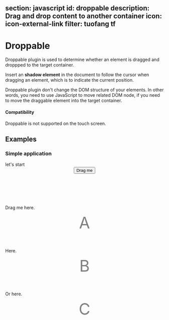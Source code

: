 ﻿section: javascript
id: droppable
description: Drag and drop content to another container
icon: icon-external-link
filter: tuofang tf
---

# Droppable

Droppable plugin is used to determine whether an element is dragged and droppped to the target container.

Insert an **shadow element** in the document to follow the cursor when dragging an element, which is to indicate the current position.

Droppable plugin don't change the DOM structure of your elements. In other words, you need to use JavaScript to move related DOM node, if you need to move the draggable element into the target container.

<div class="alert alert-danger">
  <h4>Compatibility</h4>
  <p>Droppable is not supported on the touch screen.</p>
</div>

## Examples

### Simple application

<example>
  <div class="row" id="droppableContainer">
    <div class="col-sm-3">
      <div class="panel">
        <div class="panel-heading">let&#39;s start</div>
        <div class="panel-body" style="height: 120px; text-align: center; line-height: 80px">
          <button type="button" class="btn btn-danger btn-lg" id="droppableBtn"><i class="icon icon-move"></i> Drag me</button>
        </div>
      </div>
    </div>
    <div class="col-sm-3">
      <div class="panel droppable-target" data-id="1">
        <div class="panel-heading">Drag me here.</div>
        <div class="panel-body" style="height: 120px">
          <div class="area-name">A</div>
        </div>
      </div>
    </div>
    <div class="col-sm-3">
      <div class="panel droppable-target" data-id="2">
        <div class="panel-heading">Here.</div>
        <div class="panel-body" style="height: 120px">
          <div class="area-name">B</div>
        </div>
      </div>
    </div>
    <div class="col-sm-3">
      <div class="panel droppable-target" data-id="3">
        <div class="panel-heading">Or here.</div>
        <div class="panel-body" style="height: 120px">
          <div class="area-name">C</div>
        </div>
      </div>
    </div>
  </div>
</example>

<style>
.btn.drag-shadow {
  z-index: 9999; /* Set the z-index of the shadow element, and ensure to display it at the top layer of the page. */
}
#droppableBtn {
  cursor: move; /* Change the cursor type for the button being dragged. */
}
#droppableContainer .area-name {
  font-size: 50px;
  line-height: 80px;
  text-align: center;
  color: #808080;
}
</style>

<template class="pre-scrollable"/>

```html
<div class="row" id="droppableContainer">
  <div class="col-sm-3">
    <div class="panel">
      <div class="panel-heading">let&#39;s start</div>
      <div class="panel-body" style="height: 120px; text-align: center; line-height: 80px">
        <button type="button" class="btn btn-danger btn-lg" id="droppableBtn"><i class="icon icon-move"></i> Drag me</button>
      </div>
    </div>
  </div>
  <div class="col-sm-3">
    <div class="panel droppable-target">
      <div class="panel-heading">Drag me here.</div>
      <div class="panel-body" style="height: 120px">
        <div class="area-name">A</div>
      </div>
    </div>
  </div>
  <div class="col-sm-3">
    <div class="panel droppable-target">
      <div class="panel-heading">Here.</div>
      <div class="panel-body" style="height: 120px">
        <div class="area-name">B</div>
      </div>
    </div>
  </div>
  <div class="col-sm-3">
    <div class="panel droppable-target">
      <div class="panel-heading">Or here.</div>
      <div class="panel-body" style="height: 120px">
        <div class="area-name">C</div>
      </div>
    </div>
  </div>
</div>
```

```css
/* Set the z-index of the shadow element, and ensure to display it at the top layer of the page.*/
.btn.drag-shadow { z-index: 9999; }

/* Change the cursor type for the button being dragged. */
#droppableBtn { cursor: move; }
```

```js
$('#droppableBtn').droppable({
    target: '.droppable-target',
    start: function() {
        $('#droppableContainer .droppable-target').removeClass('panel-warning').removeClass('panel-success').find('.panel-heading').text('Drag here?？');
    },
    drop: function(event) {
        var msg = 'Awesome！';
        $('#droppableContainer .droppable-target').removeClass('panel-success').removeClass('panel-warning');
        if(event.target) {
            event.target.addClass('panel-success').find('.panel-heading').text('Successfully dragged to the destination。');
            msg += 'Successfully dragged to the area ' + event.target.find('.area-name').text();
        }
        $.zui.messager.show(msg);
    },
    drag: function(event) {
        $('#droppableContainer .droppable-target').removeClass('panel-success').removeClass('panel-warning');
        if(event.target) event.target.addClass('panel-warning');
    }
});
```

### Drag and drop multiple elements inside a container

<example>
  <div class="row" id="multiDroppableContainer">
    <div class="col-sm-3">
      <div class="panel">
        <div class="panel-heading">let&#39;s start</div>
        <div class="panel-body" style="height: 150px; text-align: center; line-height: 40px">
          <button type="button" class="btn btn-primary btn-droppable"><i class="icon icon-move"></i> Button #<span class="btn-droppable-id">1</span></button><br>
          <button type="button" class="btn btn-success btn-droppable"><i class="icon icon-move"></i> Button #<span class="btn-droppable-id">2</span></button><br>
          <button type="button" class="btn btn-danger btn-droppable"><i class="icon icon-move"></i> Button #<span class="btn-droppable-id">3</span></button>
        </div>
      </div>
    </div>
    <div class="col-sm-3">
      <div class="panel droppable-target" data-id="1">
        <div class="panel-heading">Drag me here.</div>
        <div class="panel-body" style="height: 150px">
          <div class="area-name">A</div>
        </div>
      </div>
    </div>
    <div class="col-sm-3">
      <div class="panel droppable-target" data-id="2">
        <div class="panel-heading">Here.</div>
        <div class="panel-body" style="height: 150px">
          <div class="area-name">B</div>
        </div>
      </div>
    </div>
    <div class="col-sm-3">
      <div class="panel droppable-target" data-id="3">
        <div class="panel-heading">Or here.</div>
        <div class="panel-body" style="height: 150px">
          <div class="area-name">C</div>
        </div>
      </div>
    </div>
  </div>
</example>

<style>
#multiDroppableContainer .btn-droppable {
  cursor: move; /* Change the cursor type for the button being dragged. */
}
#multiDroppableContainer .area-name {
  font-size: 50px;
  line-height: 80px;
  text-align: center;
  color: #808080;
}
</style>

```html
<div class="row" id="multiDroppableContainer">
  <div class="col-sm-3">
    <div class="panel">
      <div class="panel-heading">let&#39;s start</div>
      <div class="panel-body" style="height: 150px; text-align: center; line-height: 40px">
        <button type="button" class="btn btn-primary btn-droppable"><i class="icon icon-move"></i> Button #<span class="btn-droppable-id">1</span></button><br>
        <button type="button" class="btn btn-success btn-droppable"><i class="icon icon-move"></i> Button #<span class="btn-droppable-id">2</span></button><br>
        <button type="button" class="btn btn-danger btn-droppable"><i class="icon icon-move"></i> Button #<span class="btn-droppable-id">3</span></button>
      </div>
    </div>
  </div>
  <div class="col-sm-3">
    <div class="panel droppable-target" data-id="1">
      <div class="panel-heading">Drag me here.</div>
      <div class="panel-body" style="height: 150px">
        <div class="area-name">A</div>
      </div>
    </div>
  </div>
  <div class="col-sm-3">
    <div class="panel droppable-target" data-id="2">
      <div class="panel-heading">Here.</div>
      <div class="panel-body" style="height: 150px">
        <div class="area-name">B</div>
      </div>
    </div>
  </div>
  <div class="col-sm-3">
    <div class="panel droppable-target" data-id="3">
      <div class="panel-heading">Or here.</div>
      <div class="panel-body" style="height: 150px">
        <div class="area-name">C</div>
      </div>
    </div>
  </div>
</div>
```

```css
#multiDroppableContainer .btn-droppable {
  cursor: move; /* Change the cursor type for the button being dragged. */
}
#multiDroppableContainer .area-name {
  font-size: 50px;
  line-height: 80px;
  text-align: center;
  color: #808080;
}
```

```js
$('#multiDroppableContainer').droppable({
    selector: '.btn-droppable', // Define droppable elements.
    target: '.droppable-target',
    start: function() {
        $('#multiDroppableContainer .droppable-target').removeClass('panel-warning').removeClass('panel-success').find('.panel-heading').text('Drag here?？');
    },
    drop: function(event) {
        var msg = 'Awesome！';
        $('#multiDroppableContainer .droppable-target').removeClass('panel-success').removeClass('panel-warning');
        if(event.target) {
            var elementId = event.element.find('.btn-droppable-id').text();
            event.target.addClass('panel-success').find('.panel-heading').text('Success will【Button#' + elementId + '】Drag to destination。');
            msg += 'Successful drag【Button#' + elementId + '】To the area ' + event.target.find('.area-name').text();
        }
        $.zui.messager.show(msg);
    },
    drag: function(event) {
        $('#multiDroppableContainer .droppable-target').removeClass('panel-success').removeClass('panel-warning');
        if(event.target) event.target.addClass('panel-warning');
    }
});
```

## Options

Introduce an object parameter as an initializating option at the initializzation. Options available are as follows:

<table class="table table-bordered">
  <thead>
    <tr>
      <th>Option</th>
      <th>Name</th>
      <th>Value</th>
      <th>Description</th>
    </tr>
  </thead>
  <tbody>
    <tr>
      <td>`container`</td>
      <td>For position calculation</td>
      <td>Default: `'body'`</td>
      <td>Use jQuery a selector to specify the parent container which is used to calculate the position. The node used for the parent container `position` should be `'relative'`, `'absolute'`or `'fixed'`. If set as `'static'`, it will be set to `'relative'` when being dragged. This option can also be specified as a callback function to perform to return the actual parent container before each drag and drop start.</td>
    </tr>
    <tr>
      <td>`selector`</td>
      <td>Drag the element selector (1.6+)</td>
      <td>Default: `""`(Optional)</td>
      <td>When this option is set, use `$()` selected element as a container. `selector` is used to specify which elements within the container can be dragged.</td>
    </tr>
    <tr>
      <td>`handle`</td>
      <td>Trigger element selector</td>
      <td>Default: `null`</td>
      <td>Used as a selector for the internal elements of the dragged element. If specified, the drag event will be triggered only by clicking the specified child element.</td>
    </tr>
    <tr>
      <td>`target`</td>
      <td>Define target elements</td>
      <td>Required. Default: `'.droppable-target'`</td>
      <td>Its value type is a jQuery Instance or effective jQuery selector string. It can also be set as a callback function to return a target element.</td>
    </tr>
    <tr>
      <td>`mouseButton`</td>
      <td>Responsive mouse button</td>
      <td>Default: `'all'`</td>
      <td>
        <p>All responsive mouse buttons refer to <a href="https://developer.mozilla.org/zh-CN/docs/Web/API/MouseEvent/button" target="_blank"><code>MouseEvent.button</code></a>:</p>
        <ul>
          <li>`'all'` or `-1`: Respond to all mouse buttons;</li>
          <li>`'left'` or `0`: Respond to the left click;</li>
          <li>`'middle'` or `1`: Respond to the mouse wheel(Middle button);</li>
          <li>`'right'` or `2`: Respond to right click.</li>
        </ul>
      </td>
    </tr>
    <tr>
      <td>`flex`</td>
      <td>`true` and `false`(default)</td>
      <td>Judge whether it is flex</td>
      <td>If set as `true`, take the draggable as above the target element before leaving, when it leaves one of the target elements but does not enter the next target element.</td>
    </tr>
    <tr>
      <td>`deviation`</td>
      <td>Minimum moving distance</td>
      <td>Default: `5`</td>
      <td>If the distance dragged is less than this value either horizontally or vertically, it will be ignored to improve the performance.</td>
    </tr>
    <tr>
      <td>`sensorOffsetX`</td>
      <td>Determine horizontal distance</td>
      <td>Default: `0`</td>
      <td>If this value is set, the placement is still valid even when the cursor does not enter the next target element and is less than this value horizontally. Increasing this value can increase the sensitivity.</td>
    </tr>
    <tr>
      <td>`sensorOffsetY`</td>
      <td>Determine vertical distance</td>
      <td>Default: `0`</td>
      <td>If this value is set，the placement is still valid even when the cursor does not enter the next target element and is less than this value vertically. Increasing this value can increase the sensitivity.</td>
    </tr>
    <tr>
      <td>`before`</td>
      <td>Callback function before dragging</td>
      <td>Not set by default</td>
      <td>Specify a callback function before dragging(when `mousedown` enables). Return `false` in this callback function to cancel dragging.</td>
    </tr>
    <tr>
      <td>`start`</td>
      <td>Callback function at the beginning of the dragging</td>
      <td>Not set by default</td>
      <td>Specify a callback function before dragging(the first time `mousemove` is enables) and dragging is started.</td>
    </tr>
    <tr>
      <td>`drag`</td>
      <td>Callback function when dragging</td>
      <td>Not set by default</td>
      <td>Specify a callback function when moving the target element(when `mousemove` enables).</td>
    </tr>
    <tr>
      <td>`beforeDrop`</td>
      <td>Determine valid the callback function placed </td>
      <td>Not set by default</td>
      <td>Return `true` or `false` within function to determine if it is a valid placement.</td>
    </tr>
    <tr>
      <td>`drop`</td>
      <td>Valid dropped callback function</td>
      <td>Not set by default</td>
      <td>Specify a callback function when completing moving the target element( when `mouseup` enables) and the target element has been dragged onto a valid droppable element.</td>
    </tr>
    <tr>
      <td>`finish`</td>
      <td>Callback function after dragging</td>
      <td>Not set by default</td>
      <td>Specify a callback function after the dragging is complete(when `mouseup` and `mousemove` are both enabled).</td>
    </tr>
    <tr>
      <td>`always`</td>
      <td>Callback function at the end of the action</td>
      <td>Not set by default</td>
      <td>Specify a callback function after the action is complete (when `mouseup` is enabled but `mousemove` is not).</td>
    </tr>
  </tbody>
</table>

Example:

```js
// Define objects
var options = {
    target: '.droppable-target',
    drop: function(e) {
        console.log('Successfully dragged to the target:', e);
    },
    // Set more options...
};

// Pass option parameters at the initialization
$('#droppableBtn').droppable(options)
```

## Process the drag-and-drop

Multiple callback functions can be defined by the option to process the drag-and-drop. Callback functions below are called in one rag-and-drop:

1. `before`: return `false` in this callback function `false` to cancel dragging;
2. `start`
3. `drag`: repeatedly executed during dragging;
4. `beforeDrop`: return `false` in this callback to cancel `drop`;
5. `drop`
6. `finish`
7. `always`

When the mouse is clicked but not dragged, only `before` and `always` callback functions are called.

### <span class="code">before(e)</span>

`before(e)` callback function is called before dragging. It is used to handle the action before dragging or to cancel subsequent events. The callback function parameter `e` has attributes defined as follows:

 - `e.event`：When the mouse is pressed `mousedown` Event parameter object；
 - `e.element`：Dragged element。

Return `false` in this callback function to cancel dragging, and its related events afterwards will not happen.

```js
$('#dragBtn').draggable({
    before: function(e) {
        console.log('It is not a good timing to drag. Cancel dragging.');

        // Return false to cancel this action.
        return false;
    }
})
```

### <span class="code">start(e)</span>

`start(e)` callback function before dragging (the first time when mousemove is enabled) and dragging is already started. The callback function parameter `e` has the same attributes as `before`.

### <span class="code">drag(e)</span>

`drag(e)` callback function when moving a target(every time when mousemove is enabled). Its parameter `e` has attributes defined as follows:

 - `e.event`: `mousemove` event parameter object when the mousing is moving;
 - `e.element`: the element dragged;
 - `e.target`: If it has been dragged to a placeable target element, its attribute is the placeable element. Otherwise, it is `null`;
 - `e.position`: The position that the element being dragged is currently relative to the parent container(`container` Designation);
 - `e.offset`：The position that the dragged element is currently relative to the position at the start of the dragging;
 - `e.mouseOffset`：The position that the cursor is relative to its parent container(`container`);
 - `e.clickOffset`：The position that is relative to the top left corner of the dragged element when the mouse is clicked;
 - `e.isIn`：Indicates whether the position dragged to is one of the droppable elements；
 - `e.isNew`：Indicates whether the element is dragged to a new droppable element;
 - `e.selfTarget`: Indicate whether it is dragged to its position.

Only an unique `[data-id]` is set in all placeable elements are set, `isNew` will work.

### <span class="code">beforeDrop(e)</span>

`beforeDrop(e)`  is called when the dragging is completed. It is used to indicate whether it is dragged to a valid droppable element. The callback function parameter `e` has all attributes of `drag`.

Return true or false within the function to determine whether it is a valid.

### <span class="code">drop(e)</span>

`drop(e)` is called when the dragging is complete. The callback function parameter `e` has all attributes of `drag`.

### <span class="code">finish(e)</span>

`finish(e)` is called when the drag is complete and the shadow element has been removed. The callback function parameter `e` has all attributes of `drag`.

### <span class="code">always(e)</span>

`always(e)` is called when the cursor is clicked, no matter whether it is dragged. When dragging, the callback function parameter `e` has the same attribute as `before`. If no dragging, the callback function has atttibutes defined as follows:

 - `e.event`: `mousedown` event parameter object when clicking the mouse;
 - `e.cancel`: If `true`, no dragging or dragging is cancelled in `before`.

### <span class="code">$().droppable('destroy')</span>

If no drag-and-drop is required, called `$().droppable('destroy')` to destroy it. After it is destroyed, initiate it again, if you need it.

```js
$('#dragDropEles').droppable('destroy');
```

<script>
function afterPageLoad() {
    if(!$.fn.droppable) return;
    $('#droppableBtn').droppable({
        target: '.droppable-target',
        start: function() {
            $('#droppableContainer .droppable-target').removeClass('panel-warning').removeClass('panel-success').find('.panel-heading').text('Drag here?？');
        },
        drop: function(event) {
            var msg = 'Awesome！';
            $('#droppableContainer .droppable-target').removeClass('panel-success').removeClass('panel-warning');
            if(event.target) {
                event.target.addClass('panel-success').find('.panel-heading').text('Successfully dragged to the destination。');
                msg += 'Successfully dragged to the area ' + event.target.find('.area-name').text();
            }
            $.zui.messager.show(msg);
        },
        drag: function(event) {
            $('#droppableContainer .droppable-target').removeClass('panel-success').removeClass('panel-warning');
            if(event.target) event.target.addClass('panel-warning');
        }
    });

    $('#multiDroppableContainer').droppable({
        selector: '.btn-droppable', // Define elements that allow drag-and-drop
        target: '.droppable-target',
        start: function() {
            $('#multiDroppableContainer .droppable-target').removeClass('panel-warning').removeClass('panel-success').find('.panel-heading').text('Drag here?？');
        },
        drop: function(event) {
            var msg = 'Awesome！';
            $('#multiDroppableContainer .droppable-target').removeClass('panel-success').removeClass('panel-warning');
            if(event.target) {
                var elementId = event.element.find('.btn-droppable-id').text();
                event.target.addClass('panel-success').find('.panel-heading').text('Success will【Button#' + elementId + '】Drag here。');
                msg += 'Successful drag【Button#' + elementId + '】To the area ' + event.target.find('.area-name').text();
            }
            $.zui.messager.show(msg);
        },
        drag: function(event) {
            $('#multiDroppableContainer .droppable-target').removeClass('panel-success').removeClass('panel-warning');
            if(event.target) event.target.addClass('panel-warning');
        }
    });
}
</script>
